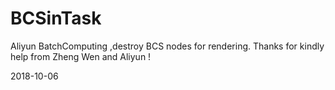 # BCSinTask
Aliyun BatchComputing ,destroy BCS nodes for rendering.
Thanks for kindly help from Zheng Wen and Aliyun !

2018-10-06
